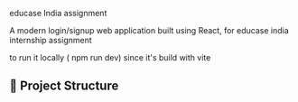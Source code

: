 educase India assignment 

A modern login/signup web application built using React, for educase india internship assignment


to run it locally ( npm run dev)
since it's build with vite
## 📁 Project Structure

